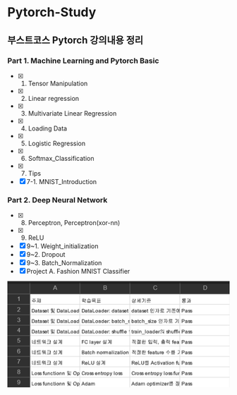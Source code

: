# Pytorch-Study
## 부스트코스 Pytorch 강의내용 정리

### Part 1. Machine Learning and Pytorch Basic

- [x] 1. Tensor Manipulation
- [x] 2. Linear regression
- [x] 3. Multivariate Linear Regression
- [x] 4. Loading Data
- [x] 5. Logistic Regression
- [x] 6. Softmax_Classification
- [x] 7. Tips
- [x] 7-1. MNIST_Introduction

### Part 2. Deep Neural Network
- [x] 8. Perceptron, Perceptron(xor-nn)
- [x] 9. ReLU
- [x] 9~1. Weight_initialization
- [x] 9~2. Dropout
- [x] 9~3. Batch_Normalization
- [x] Project A. Fashion MNIST Classifier

![dnn_submission](dnn_submission.png)
